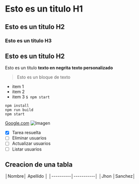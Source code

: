 # Esto es un titulo H1
## Esto es un titulo H2
### Esto es un titulo H3
## Esto es un titulo H2

Esto es un titulo **texto en negrita** **texto personalizado**
> Esto es un bloque de texto
- item 1
- item 2
- item 3
`$ npm start ` 
```
npm install
npm run build 
npm start
```


[Google.com](www.google.com) 
![Imagen](http://via.placeholder.com/640x360)

- [X] Tarea resuelta
- [ ] Eliminar usuarios
- [ ] Actualizar usuarios
- [ ] Listar usuarios

## Creacion de una tabla

│Nombre│ Apellido │
│----------│-----------│
│Jhon │Sanchez│

